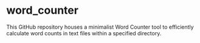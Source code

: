 # word_counter
This GitHub repository houses a minimalist Word Counter tool to efficiently calculate word counts in text files within a specified directory.
